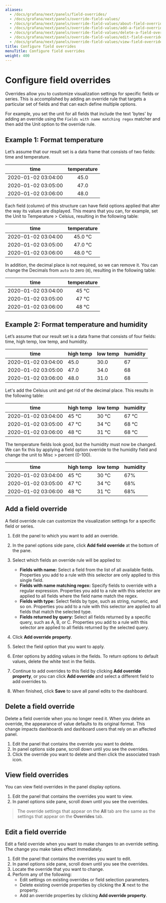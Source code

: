 ```yaml
---
aliases:
  - /docs/grafana/next/panels/field-overrides/
  - /docs/grafana/next/panels/override-field-values/
  - /docs/grafana/next/panels/override-field-values/about-field-overrides/
  - /docs/grafana/next/panels/override-field-values/add-a-field-override/
  - /docs/grafana/next/panels/override-field-values/delete-a-field-override/
  - /docs/grafana/next/panels/override-field-values/edit-field-override/
  - /docs/grafana/next/panels/override-field-values/view-field-override/
title: Configure field overrides
menuTitle: Configure field overrides
weight: 400
---
```


# Configure field overrides

Overrides allow you to customize visualization settings for specific fields or series. This is accomplished by adding an override rule that targets a particular set of fields and that can each define multiple options.

For example, you set the unit for all fields that include the text 'bytes' by adding an override using the `Fields with name matching regex` matcher and then add the Unit option to the override rule.

## Example 1: Format temperature

Let’s assume that our result set is a data frame that consists of two fields: time and temperature.

|        time         | temperature |
| :-----------------: | :---------: |
| 2020-01-02 03:04:00 |    45.0     |
| 2020-01-02 03:05:00 |    47.0     |
| 2020-01-02 03:06:00 |    48.0     |

Each field (column) of this structure can have field options applied that alter the way its values are displayed. This means that you can, for example, set the Unit to Temperature > Celsius, resulting in the following table:

|        time         | temperature |
| :-----------------: | :---------: |
| 2020-01-02 03:04:00 |   45.0 °C   |
| 2020-01-02 03:05:00 |   47.0 °C   |
| 2020-01-02 03:06:00 |   48.0 °C   |

In addition, the decimal place is not required, so we can remove it. You can change the Decimals from `auto` to zero (`0`), resulting in the following table:

|        time         | temperature |
| :-----------------: | :---------: |
| 2020-01-02 03:04:00 |    45 °C    |
| 2020-01-02 03:05:00 |    47 °C    |
| 2020-01-02 03:06:00 |    48 °C    |

## Example 2: Format temperature and humidity

Let’s assume that our result set is a data frame that consists of four fields: time, high temp, low temp, and humidity.

| time                | high temp | low temp | humidity |
| ------------------- | --------- | -------- | -------- |
| 2020-01-02 03:04:00 | 45.0      | 30.0     | 67       |
| 2020-01-02 03:05:00 | 47.0      | 34.0     | 68       |
| 2020-01-02 03:06:00 | 48.0      | 31.0     | 68       |

Let's add the Celsius unit and get rid of the decimal place. This results in the following table:

| time                | high temp | low temp | humidity |
| ------------------- | --------- | -------- | -------- |
| 2020-01-02 03:04:00 | 45 °C     | 30 °C    | 67 °C    |
| 2020-01-02 03:05:00 | 47 °C     | 34 °C    | 68 °C    |
| 2020-01-02 03:06:00 | 48 °C     | 31 °C    | 68 °C    |

The temperature fields look good, but the humidity must now be changed. We can fix this by applying a field option override to the humidity field and change the unit to Misc > percent (0-100).

| time                | high temp | low temp | humidity |
| ------------------- | --------- | -------- | -------- |
| 2020-01-02 03:04:00 | 45 °C     | 30 °C    | 67%      |
| 2020-01-02 03:05:00 | 47 °C     | 34 °C    | 68%      |
| 2020-01-02 03:06:00 | 48 °C     | 31 °C    | 68%      |

## Add a field override

A field override rule can customize the visualization settings for a specific field or series.

1. Edit the panel to which you want to add an override.
1. In the panel options side pane, click **Add field override** at the bottom of the pane.

1. Select which fields an override rule will be applied to:
   - **Fields with name:** Select a field from the list of all available fields. Properties you add to a rule with this selector are only applied to this single field.
   - **Fields with name matching regex:** Specify fields to override with a regular expression. Properties you add to a rule with this selector are applied to all fields where the field name match the regex.
   - **Fields with type:** Select fields by type, such as string, numeric, and so on. Properties you add to a rule with this selector are applied to all fields that match the selected type.
   - **Fields returned by query:** Select all fields returned by a specific query, such as A, B, or C. Properties you add to a rule with this selector are applied to all fields returned by the selected query.
1. Click **Add override property**.
1. Select the field option that you want to apply.
1. Enter options by adding values in the fields. To return options to default values, delete the white text in the fields.
1. Continue to add overrides to this field by clicking **Add override property**, or you can click **Add override** and select a different field to add overrides to.
1. When finished, click **Save** to save all panel edits to the dashboard.

## Delete a field override

Delete a field override when you no longer need it. When you delete an override, the appearance of value defaults to its original format. This change impacts dashboards and dashboard users that rely on an affected panel.

1. Edit the panel that contains the override you want to delete.
1. In panel options side pane, scroll down until you see the overrides.
1. Click the override you want to delete and then click the associated trash icon.

## View field overrides

You can view field overrides in the panel display options.

1. Edit the panel that contains the overrides you want to view.
1. In panel options side pane, scroll down until you see the overrides.

> The override settings that appear on the **All** tab are the same as the settings that appear on the **Overrides** tab.

## Edit a field override

Edit a field override when you want to make changes to an override setting. The change you make takes effect immediately.

1. Edit the panel that contains the overrides you want to edit.
1. In panel options side pane, scroll down until you see the overrides.
1. Locate the override that you want to change.
1. Perform any of the following:
   - Edit settings on existing overrides or field selection parameters.
   - Delete existing override properties by clicking the **X** next to the property.
   - Add an override properties by clicking **Add override property**.
